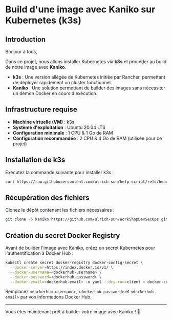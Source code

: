 # Build d'une image avec Kaniko sur Kubernetes (k3s)

## Introduction

Bonjour à tous,

Dans ce projet, nous allons installer Kubernetes via **k3s** et procéder au build de notre image avec **Kaniko**.

- **k3s** : Une version allégée de Kubernetes initiée par Rancher, permettant de déployer rapidement un cluster fonctionnel.
- **Kaniko** : Une solution permettant de builder des images sans nécessiter un démon Docker en cours d'exécution.

## Infrastructure requise

- **Machine virtuelle (VM)** : k3s
- **Système d'exploitation** : Ubuntu 20.04 LTS
- **Configuration minimale** : 1 CPU & 1 Go de RAM
- **Configuration recommandée** : 2 CPU & 4 Go de RAM (utilisée pour ce projet)

## Installation de k3s

Exécutez la commande suivante pour installer k3s :

```sh
curl https://raw.githubusercontent.com/ulrich-sun/help-script/refs/heads/main/k3s.sh | sh -
```

## Récupération des fichiers

Clonez le dépôt contenant les fichiers nécessaires :

```sh
git clone -b kaniko https://github.com/ulrich-sun/WorkShopDevSecOps.git
```

## Création du secret Docker Registry

Avant de builder l'image avec Kaniko, créez un secret Kubernetes pour l'authentification à Docker Hub :

```sh
kubectl create secret docker-registry docker-config-secret \
  --docker-server=https://index.docker.io/v1/ \
  --docker-username=<dockerhub-username> \
  --docker-password=<dockerhub-password> \
  --docker-email=<dockerhub-email> -o yaml --dry-run=client > docker-config-secret.yaml
```

Remplacez `<dockerhub-username>`, `<dockerhub-password>` et `<dockerhub-email>` par vos informations Docker Hub.

---

Vous êtes maintenant prêt à builder votre image avec Kaniko ! 🚀